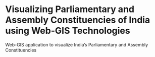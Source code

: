 # Visualizing Parliamentary and Assembly Constituencies of India using Web-GIS Technologies
 Web-GIS application to visualize India’s Parliamentary and Assembly Constituencies
